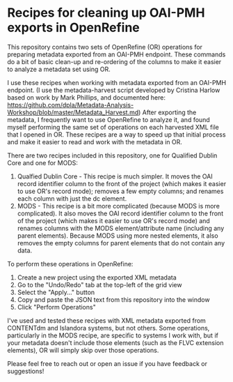 # Recipes for cleaning up OAI-PMH exports in OpenRefine

This repository contains two sets of OpenRefine (OR) operations for preparing metadata exported from an OAI-PMH endpoint.  These commands do a bit of basic clean-up and re-ordering of the columns to make it easier to analyze a metadata set using OR.  

I use these recipes when working with metadata exported from an OAI-PMH endpoint. (I use the metadata-harvest script developed by Cristina Harlow based on work by Mark Phillips, and documented here: https://github.com/dpla/Metadata-Analysis-Workshop/blob/master/Metadata_Harvest.md)  After exporting the metadata, I frequently want to use OpenRefine to analyze it, and found myself performing the same set of operations on each harvested XML file that I opened in OR.  These recipes are a way to speed up that initial process and make it easier to read and work with the metadata in OR.

There are two recipes included in this repository, one for Qualified Dublin Core and one for MODS:
1. Qualfied Dublin Core - This recipe is much simpler.  It moves the OAI record identifier column to the front of the project (which makes it easier to use OR's record mode); removes a few empty columns; and renames each column with just the dc element.
2. MODS - This recipe is a bit more complicated (because MODS is more complicated).  It also moves the OAI record identifier column to the front of the project (which makes it easier to use OR's record mode) and renames columns with the MODS element/attribute name (including any parent elements).  Because MODS using more nested elements, it also removes the empty columns for parent elements that do not contain any data.

To perform these operations in OpenRefine: 
1. Create a new project using the exported XML metadata
2. Go to the "Undo/Redo" tab at the top-left of the grid view
3. Select the "Apply..." button
4. Copy and paste the JSON text from this repository into the window
5. Click "Perform Operations"

I've used and tested these recipes with XML metadata exported from CONTENTdm and Islandora systems, but not others.  Some operations, particularly in the MODS recipe, are specific to systems I work with, but if your metadata doesn't include those elements (such as the FLVC extension elements), OR will simply skip over those operations.

Please feel free to reach out or open an issue if you have feedback or suggestions!
